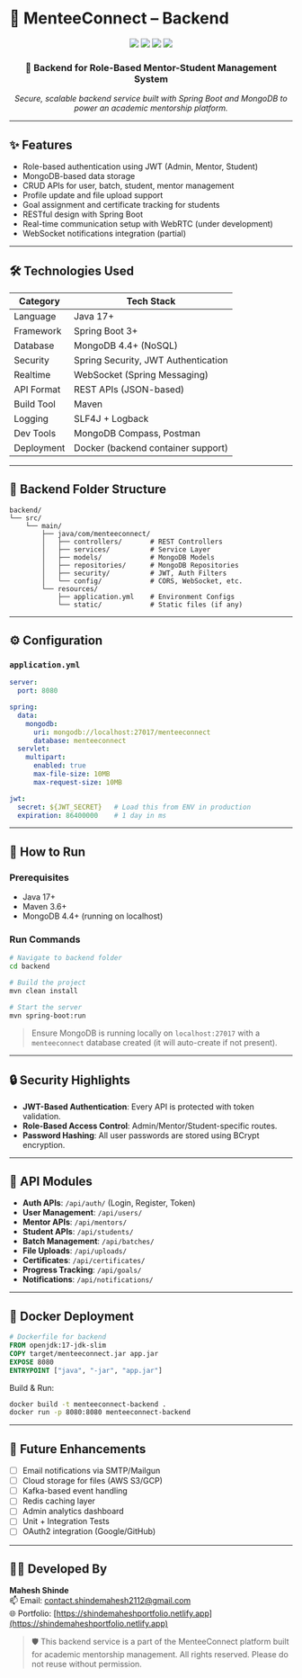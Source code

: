 # 🚀 MenteeConnect – Backend

<div align="center">
  <img src="https://img.shields.io/badge/Spring_Boot-3.0+-6DB33F?style=for-the-badge&logo=springboot&logoColor=white" />
  <img src="https://img.shields.io/badge/MongoDB-4.4+-47A248?style=for-the-badge&logo=mongodb&logoColor=white" />
  <img src="https://img.shields.io/badge/JWT-Auth-000000?style=for-the-badge&logo=jsonwebtokens&logoColor=white" />
  <img src="https://img.shields.io/badge/WebRTC-Socket.io-FE6F61?style=for-the-badge&logo=webrtc&logoColor=white" />
</div>

<div align="center">
  <h3>🎯 Backend for Role-Based Mentor-Student Management System</h3>
  <p><em>Secure, scalable backend service built with Spring Boot and MongoDB to power an academic mentorship platform.</em></p>
</div>

---

## ✨ Features

- Role-based authentication using JWT (Admin, Mentor, Student)
- MongoDB-based data storage
- CRUD APIs for user, batch, student, mentor management
- Profile update and file upload support
- Goal assignment and certificate tracking for students
- RESTful design with Spring Boot
- Real-time communication setup with WebRTC (under development)
- WebSocket notifications integration (partial)

---

## 🛠️ Technologies Used

| Category     | Tech Stack                                 |
|--------------|---------------------------------------------|
| Language     | Java 17+                                    |
| Framework    | Spring Boot 3+                              |
| Database     | MongoDB 4.4+ (NoSQL)                        |
| Security     | Spring Security, JWT Authentication         |
| Realtime     | WebSocket (Spring Messaging)                |
| API Format   | REST APIs (JSON-based)                      |
| Build Tool   | Maven                                       |
| Logging      | SLF4J + Logback                             |
| Dev Tools    | MongoDB Compass, Postman                    |
| Deployment   | Docker (backend container support)          |

---

## 🧩 Backend Folder Structure

```
backend/
└── src/
    └── main/
        ├── java/com/menteeconnect/
        │   ├── controllers/       # REST Controllers
        │   ├── services/          # Service Layer
        │   ├── models/            # MongoDB Models
        │   ├── repositories/      # MongoDB Repositories
        │   ├── security/          # JWT, Auth Filters
        │   └── config/            # CORS, WebSocket, etc.
        └── resources/
            ├── application.yml    # Environment Configs
            └── static/            # Static files (if any)
```

---

## ⚙️ Configuration

### `application.yml`

```yaml
server:
  port: 8080

spring:
  data:
    mongodb:
      uri: mongodb://localhost:27017/menteeconnect
      database: menteeconnect
  servlet:
    multipart:
      enabled: true
      max-file-size: 10MB
      max-request-size: 10MB

jwt:
  secret: ${JWT_SECRET}   # Load this from ENV in production
  expiration: 86400000    # 1 day in ms
```

---

## 🚀 How to Run

### Prerequisites
- Java 17+
- Maven 3.6+
- MongoDB 4.4+ (running on localhost)

### Run Commands

```bash
# Navigate to backend folder
cd backend

# Build the project
mvn clean install

# Start the server
mvn spring-boot:run
```

> Ensure MongoDB is running locally on `localhost:27017` with a `menteeconnect` database created (it will auto-create if not present).

---

## 🔒 Security Highlights

- **JWT-Based Authentication**: Every API is protected with token validation.
- **Role-Based Access Control**: Admin/Mentor/Student-specific routes.
- **Password Hashing**: All user passwords are stored using BCrypt encryption.

---

## 📡 API Modules

- **Auth APIs**: `/api/auth/` (Login, Register, Token)
- **User Management**: `/api/users/`
- **Mentor APIs**: `/api/mentors/`
- **Student APIs**: `/api/students/`
- **Batch Management**: `/api/batches/`
- **File Uploads**: `/api/uploads/`
- **Certificates**: `/api/certificates/`
- **Progress Tracking**: `/api/goals/`
- **Notifications**: `/api/notifications/`

---

## 🐳 Docker Deployment

```dockerfile
# Dockerfile for backend
FROM openjdk:17-jdk-slim
COPY target/menteeconnect.jar app.jar
EXPOSE 8080
ENTRYPOINT ["java", "-jar", "app.jar"]
```

Build & Run:

```bash
docker build -t menteeconnect-backend .
docker run -p 8080:8080 menteeconnect-backend
```

---

## 🔭 Future Enhancements

- [ ] Email notifications via SMTP/Mailgun
- [ ] Cloud storage for files (AWS S3/GCP)
- [ ] Kafka-based event handling
- [ ] Redis caching layer
- [ ] Admin analytics dashboard
- [ ] Unit + Integration Tests
- [ ] OAuth2 integration (Google/GitHub)

---

## 🙋‍♂️ Developed By

**Mahesh Shinde**  
📫 Email: contact.shindemahesh2112@gmail.com  
🌐 Portfolio: [https://shindemaheshportfolio.netlify.app](https://shindemaheshportfolio.netlify.app)

> 🛡️ This backend service is a part of the MenteeConnect platform built for academic mentorship management. All rights reserved. Please do not reuse without permission.